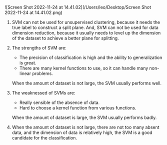 ![Screen Shot 2022-11-24 at 14.41.02](/Users/leo/Desktop/Screen Shot 2022-11-24 at 14.41.02.png)

1. SVM can not be used for unsupervised clustering, because it needs the true label to construct a split plane. And, SVM can not be used for data dimension reduction, because it usually needs to level up the dimension of the dataset to achieve a better plane for splitting.

2. The strengths of SVM are:

   - The precision of classification is high and the ability to generalization is great.
   - There are many kernel functions to use, so it can handle many non-linear problems.

   When the amount of dataset is not large, the SVM usually performs well.

3. The weaknessed of SVMs are:

   - Really sensible of the absence of data.
   - Hard to choose a kernel function from various functions.

   When the amount of dataset is large, the SVM usually performs badly.

4. When the amount of dataset is not large, there are not too many absent data, and the dimension of data is relatively high, the SVM is a good candidate for the classification.